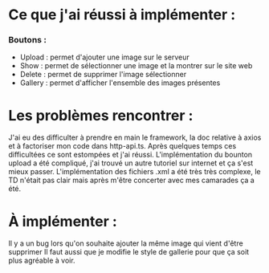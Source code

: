 # Ce que j'ai réussi à implémenter :

### Boutons :
-  Upload : permet d'ajouter une image sur le serveur
-  Show : permet de sélectionner une image et la montrer sur le site web
-  Delete : permet de supprimer l'image sélectionner
-  Gallery : permet d'afficher l'ensemble des images présentes

# Les problèmes rencontrer :

J'ai eu des difficulter à prendre en main le framework, la doc relative à axios et à factoriser mon code dans http-api.ts.
Après quelques temps ces difficultées ce sont estompées et j'ai réussi.
L'implémentation du bounton upload a été compliqué, j'ai trouvé un autre tutoriel sur internet et ça s'est mieux passer.
L'implémentation des fichiers .xml a été très très complexe, le TD n'était pas clair mais après m'être concerter avec mes camarades ça a été.

# À implémenter :

Il y a un bug lors qu'on souhaite ajouter la même image qui vient d'être supprimer
Il faut aussi que je modifie le style de gallerie pour que ça soit plus agréable à voir.
